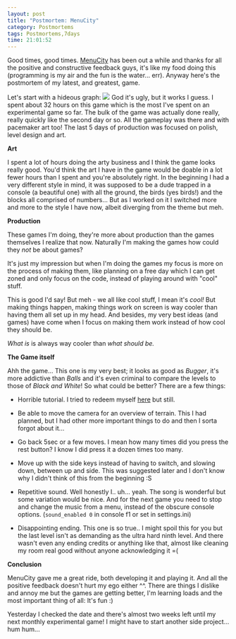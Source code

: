 ```yaml
---
layout: post
title: "Postmortem: MenuCity"
category: Postmortems
tags: Postmortems,7days
time: 21:01:52
---
```

Good times, good times. [MenuCity](http://madeoftree.net/blog/MenuCity/) has been out a while and thanks for all the positive and constructive feedback guys, it's like my food doing this (programming is my air and the fun is the water... err). Anyway here's the postmortem of my latest, and greatest, game.

Let's start with a hideous graph:
![](http://madeoftree.net/media/images/menucitygraph.png)
God it's ugly, but it works I guess. I spent about 32 hours on this game which is the most I've spent on an experimental game so far. The bulk of the game was actually done really, really quickly like the second day or so. All the gameplay was there and with pacemaker art too! The last 5 days of production was focused on polish, level design and art.

**Art**

I spent a lot of hours doing the arty business and I think the game looks really good. You'd think the art I have in the game would be doable in a lot fewer hours than I spent and you're absolutely right. In the beginning I had a very different style in mind, it was supposed to be a dude trapped in a console (a beautiful one) with all the ground, the birds (yes birds!) and the blocks all comprised of numbers... But as I worked on it I switched more and more to the style I have now, albeit diverging from the theme but meh.

**Production**

These games I'm doing, they're more about production than the games themselves I realize that now. Naturally I'm making the games how could they *not* be about games?

It's just my impression but when I'm doing the games my focus is more on the process of making them, like planning on a free day which I can get zoned and only focus on the code, instead of playing around with "cool" stuff.

This is good I'd say! But meh - we all like cool stuff, I mean it's *cool!* But making things happen, making things work on screen is way cooler than having them all set up in my head. And besides, my very best ideas (and games) have come when I focus on making them work instead of how cool they should be.

*What is* is always way cooler than *what should be.*

**The Game itself**

Ahh the game... This one is my very best; it looks as good as *Bugger*, it's more addictive than *Balls* and it's even criminal to compare the levels to those of *Black and White*! So what could be better? There are a few things:
+   Horrible tutorial. I tried to redeem myself [here](http://madeoftree.net/blog/MenuCity:_Level_0_Walkthrough/) but still.

+   Be able to move the camera for an overview of terrain. This I had planned, but I had other more important things to do and then I sorta forgot about it...

+   Go back 5sec or a few moves. I mean how many times did you press the rest button? I know I did press it a dozen times too many.

+   Move up with the side keys instead of having to switch, and slowing down, between up and side. This was suggested later and I don't know why I didn't think of this from the beginning :S

+   Repetitive sound. Well honestly I.. uh... yeah. The song is wonderful but some variation would be nice. And for the next game you need to stop and change the music from a menu, instead of the obscure console options. (`sound_enabled 0` in console f1 or set in settings.ini)

+   Disappointing ending. This one is so true.. I might spoil this for you but the last level isn't as demanding as the ultra hard ninth level. And there wasn't even any ending credits or anything like that, almost like cleaning my room real good without anyone acknowledging it =(

**Conclusion**

MenuCity gave me a great ride, both developing it and playing it. And all the positive feedback doesn't hurt my ego either ^^. There are things I dislike and annoy me but the games are getting better, I'm learning loads and the most important thing of all: It's fun :)

Yesterday I checked the date and there's almost two weeks left until my next monthly experimental game! I might have to start another side project... hum hum...

